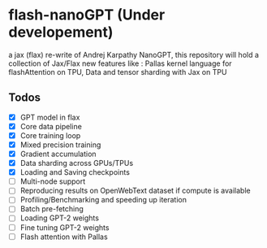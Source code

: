 # flash-nanoGPT (Under developement)

a jax (flax) re-write of Andrej Karpathy NanoGPT, this repository will hold a collection of Jax/Flax new features like :
Pallas kernel language for flashAttention on TPU, Data and tensor sharding with Jax on TPU

## Todos

- [x] GPT model in flax
- [x] Core data pipeline
- [x] Core training loop
- [x] Mixed precision training
- [x] Gradient accumulation
- [x] Data sharding across GPUs/TPUs
- [x] Loading and Saving checkpoints
- [ ] Multi-node support
- [ ] Reproducing results on OpenWebText dataset if compute is available
- [ ] Profiling/Benchmarking and speeding up iteration
- [ ] Batch pre-fetching
- [ ] Loading GPT-2 weights
- [ ] Fine tuning GPT-2 weights
- [ ] Flash attention with Pallas